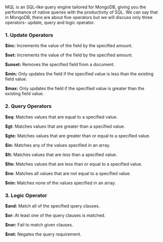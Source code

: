 MQL is an SQL-like query engine tailored for MongoDB, giving you the performance of native queries with the productivity of SQL.
We can say that in MongoDB, there are about five operators but we will discuss only three operators- update, query and logic operator.
### 1. Update Operators
**$inc:** Increments the value of the field by the specified amount. 

**$set:** Increments the value of the field by the specified amount.

**$unset:** Removes the specified field from a document.

**$min:** Only updates the field if the specified value is less than the existing field value.

**$max:** Only updates the field if the specified value is greater than the existing field value.

### 2. Query Operators
**$eq:** Matches values that are equal to a specified value.

**$gt:** Matches values that are greater than a specified value.

**$gte:** Matches values that are greater than or equal to a specified value.

**$in:** Matches any of the values specified in an array.

**$lt:** Matches values that are less than a specified value.

**$lte:** Matches values that are less than or equal to a specified value.

**$ne:** Matches all values that are not equal to a specified value.

**$nin:** Matches none of the values specified in an array.

### 3. Logic Operator
**$and:** Match all of the specified query clauses.

**$or:** At least one of the query clauses is matched.

**$nor:** Fail to match given clauses.

**$not:** Negates the query requirement.
